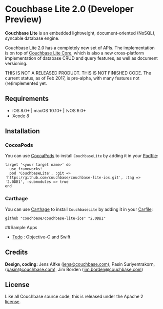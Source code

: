 
# Couchbase Lite 2.0 (Developer Preview)

**Couchbase Lite** is an embedded lightweight, document-oriented (NoSQL), syncable database engine.

Couchbase Lite 2.0 has a completely new set of APIs. The implementation is on top of [Couchbase Lite Core](https://github.com/couchbase/couchbase-lite-core), which is also a new cross-platform implementation of database CRUD and query features, as well as document versioning.

THIS IS NOT A RELEASED PRODUCT. THIS IS NOT FINISHED CODE. The current status, as of Feb 2017, is pre-alpha, with many features not (re)implemented yet.

 
## Requirements
- iOS 8.0+ | macOS 10.10+ | tvOS 9.0+
- Xcode 8


## Installation

### CocoaPods

You can use [CocoaPods](https://cocoapods.org/) to install `CouchbaseLite` by adding it in your [Podfile](https://guides.cocoapods.org/using/the-podfile.html):

```
target '<your target name>' do
  use_frameworks!
  pod 'CouchbaseLite', :git => 'https://github.com/couchbase/couchbase-lite-ios.git', :tag => '2.0DB1', :submodules => true
end
```

### Carthage

You can use [Carthage](https://github.com/Carthage/Carthage) to install `CouchbaseLite` by adding it in your [Carfile](https://github.com/Carthage/Carthage/blob/master/Documentation/Artifacts.md#cartfile):

```
github "couchbase/couchbase-lite-ios" "2.0DB1"
```

##Sample Apps

- [Todo](https://github.com/couchbaselabs/mobile-training-todo/tree/feature/2.0) : Objective-C and Swift


## Credits

**Design, coding:** Jens Alfke (jens@couchbase.com), Pasin Suriyentrakorn,(pasin@couchbase.com), Jim Borden (jim.borden@couchbase.com)

## License

Like all Couchbase source code, this is released under the Apache 2 [license](LICENSE).
